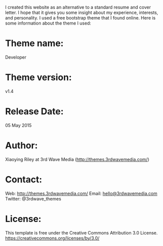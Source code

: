 I created this website as an alternative to a standard resume and cover letter. I hope that it gives you some insight about my experience, interests, and personality. I used a free bootstrap theme that I found online. Here is some information about the theme I used:

Theme name:
=======================================================================
Developer

Theme version:
=======================================================================
v1.4

Release Date:
=======================================================================
05 May 2015

Author: 
=======================================================================
Xiaoying Riley at 3rd Wave Media (http://themes.3rdwavemedia.com/)

Contact:
=======================================================================
Web: http://themes.3rdwavemedia.com/
Email: hello@3rdwavemedia.com
Twitter: @3rdwave_themes

License: 
=======================================================================
This template is free under the Creative Commons Attribution 3.0 License.
https://creativecommons.org/licenses/by/3.0/
